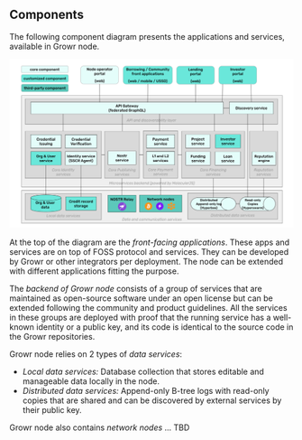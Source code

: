 ## Components

<a name="ref-8-2"></a>

The following component diagram presents the applications and services, available in Growr node.

![Components](../images/growr-components.svg)

At the top of the diagram are the _front-facing applications_. These apps and services are on top of FOSS protocol and services. They can be developed by Growr or other integrators per deployment. The node can be extended with different applications fitting the purpose.

The _backend of Growr node_ consists of a group of services that are maintained as open-source software under an open license but can be extended following the community and product guidelines. All the services in these groups are deployed with proof that the running service has a well-known identity or a public key, and its code is identical to the source code in the Growr repositories.

Growr node relies on 2 types of _data services_:

- _Local data services:_ Database collection that stores editable and manageable data locally in the node.
- _Distributed data services:_ Append-only B-tree logs with read-only copies that are shared and can be discovered by external services by their public key.

Growr node also contains _network nodes_ ... TBD

<div style="page-break-after: always;"></div>
